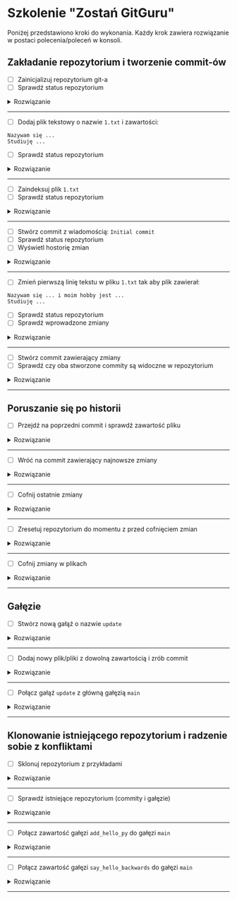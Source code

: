 # Szkolenie "Zostań GitGuru"

Poniżej przedstawiono kroki do wykonania. Każdy krok zawiera rozwiązanie w postaci polecenia/poleceń w konsoli.

## Zakładanie repozytorium i tworzenie commit-ów

- [ ] Zainicjalizuj repozytorium git-a
- [ ] Sprawdź status repozytorium

<details>
  <summary>Rozwiązanie</summary>
  
```bash
git init
git status
```

</details>

---

- [ ] Dodaj plik tekstowy o nazwie `1.txt` i zawartości:
```
Nazywam się ...
Studiuję ...
```
- [ ] Sprawdź status repozytorium

<details>
  <summary>Rozwiązanie</summary>
  
```bash
echo "Nazywam się ..." > 1.txt
echo "Studiuję ..." >> 1.txt
git status
```

</details>

---

- [ ] Zaindeksuj plik `1.txt`
- [ ] Sprawdź status repozytorium

<details>
  <summary>Rozwiązanie</summary>
  
```bash
# Dodaj tylko plik 1.txt:
git add 1.txt
# Albo, dodaj wszystkie pliki z obecnego katalogu (w tym przypadku plik '1.txt'):
git add .
git status
```

</details>

---

- [ ] Stwórz commit z wiadomością: `Initial commit`
- [ ] Sprawdź status repozytorium
- [ ] Wyświetl hostorię zmian

<details>
  <summary>Rozwiązanie</summary>
  
```bash
git commit -m "Initial commit"
git status
git log
```

</details>

---

- [ ] Zmień pierwszą linię tekstu w pliku `1.txt` tak aby plik zawierał:
```
Nazywam się ... i moim hobby jest ...
Studiuję ...
```

- [ ] Sprawdź status repozytorium
- [ ] Sprawdź wprowadzone zmiany

<details>
  <summary>Rozwiązanie</summary>
  
```bash
echo "Nazywam się ... i moim hobby jest ..." > 1.txt
echo "Studiuję ..." >> 1.txt
git status
git diff
```

</details>

---

- [ ] Stwórz commit zawierający zmiany
- [ ] Sprawdź czy oba stworzone commity są widoczne w repozytorium

<details>
  <summary>Rozwiązanie</summary>
  
```bash
git add .
git commit -m "Add info about hobby"
git log
```

</details>

---

## Poruszanie się po historii

- [ ] Przejdź na poprzedni commit i sprawdź zawartość pliku

<details>
  <summary>Rozwiązanie</summary>
  
```bash
git checkout HEAD^
# Albo: git checkout <commit SHA>
cat 1.txt
git log
git status
```

</details>

---

- [ ] Wróć na commit zawierający najnowsze zmiany

<details>
  <summary>Rozwiązanie</summary>
  
```bash
git checkout main
git log
git status
```

</details>

---

- [ ] Cofnij ostatnie zmiany

<details>
  <summary>Rozwiązanie</summary>
  
```bash
git revert HEAD
git log
cat 1.txt
```

</details>

---

- [ ] Zresetuj repozytorium do momentu z przed cofnięciem zmian

<details>
  <summary>Rozwiązanie</summary>
  
```bash
git reset HEAD^
git status
git diff
git log
```

</details>

---

- [ ] Cofnij zmiany w plikach

<details>
  <summary>Rozwiązanie</summary>
  
```bash
git reset --hard HEAD
git status
git diff
git log
```

</details>

---

## Gałęzie

- [ ] Stwórz nową gałąź o nazwie `update`

<details>
  <summary>Rozwiązanie</summary>
  
```bash
git checkout -b update
git status
```

</details>

---

- [ ] Dodaj nowy plik/pliki z dowolną zawartością i zrób commit

<details>
  <summary>Rozwiązanie</summary>
  
```bash
touch 2.txt
git add .
git commit "Add new files"
```

</details>

---

- [ ] Połącz gałąź `update` z główną gałęzią `main`

<details>
  <summary>Rozwiązanie</summary>
  
```bash
# Zmiana gałęzi na main:
git checkout main
# Dołączenie gałęzi update:
git merge update

git status
git log
```

</details>

---

## Klonowanie istniejącego repozytorium i radzenie sobie z konfliktami

- [ ] Sklonuj repozytorium z przykładami

<details>
  <summary>Rozwiązanie</summary>
  
```bash
# W innym katalogu niż początkowe repozytorium:
git clone https://github.com/armors-dotnet/Szkolenie.git dotNetSzkolenieGit
cd dotNetSzkolenieGit
```

</details>

---

- [ ] Sprawdź istniejące repozytorium (commity i gałęzie)

<details>
  <summary>Rozwiązanie</summary>
  
```bash
git log
git branch
```

</details>

---

- [ ] Połącz zawartość gałęzi `add_hello_py` do gałęzi `main`

<details>
  <summary>Rozwiązanie</summary>
  
```bash
git merge add_hello_py
```

</details>

---

- [ ] Połącz zawartość gałęzi `say_hello_backwards` do gałęzi `main`

<details>
  <summary>Rozwiązanie</summary>
  
```bash
git merge say_hello_backwards
# poprawa konfliktów
git merge --continue
```

</details>

---
